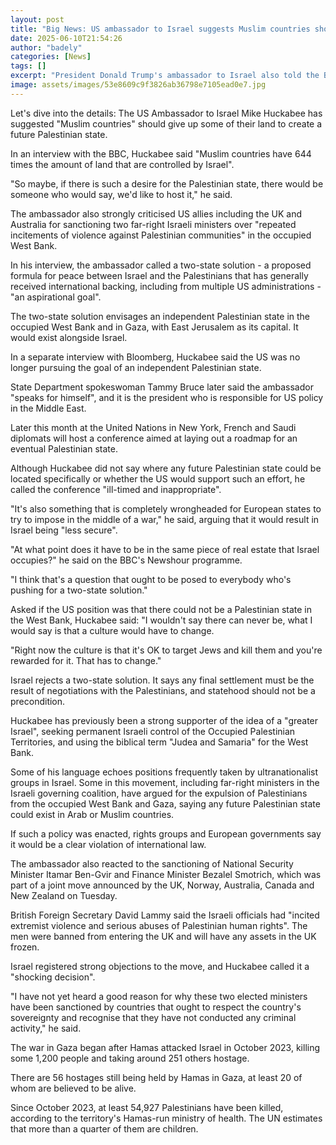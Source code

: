 ```yaml
---
layout: post
title: "Big News: US ambassador to Israel suggests Muslim countries should give up land for Palestinian state"
date: 2025-06-10T21:54:26
author: "badely"
categories: [News]
tags: []
excerpt: "President Donald Trump's ambassador to Israel also told the BBC a two-state solution was 'an aspirational goal'."
image: assets/images/53e8609c9f3826ab36798e7105ead0e7.jpg
---
```


Let's dive into the details: The US Ambassador to Israel Mike Huckabee has suggested "Muslim countries" should give up some of their land to create a future Palestinian state.

In an interview with the BBC, Huckabee said "Muslim countries have 644 times the amount of land that are controlled by Israel".

"So maybe, if there is such a desire for the Palestinian state, there would be someone who would say, we'd like to host it," he said.

The ambassador also strongly criticised US allies including the UK and Australia for sanctioning two far-right Israeli ministers over "repeated incitements of violence against Palestinian communities" in the occupied West Bank.

In his interview, the ambassador called a two-state solution - a proposed formula for peace between Israel and the Palestinians that has generally received international backing, including from multiple US administrations - "an aspirational goal". 

The two-state solution envisages an independent Palestinian state in the occupied West Bank and in Gaza, with East Jerusalem as its capital. It would exist alongside Israel.

In a separate interview with Bloomberg, Huckabee said the US was no longer pursuing the goal of an independent Palestinian state.

State Department spokeswoman Tammy Bruce later said the ambassador "speaks for himself", and it is the president who is responsible for US policy in the Middle East.

Later this month at the United Nations in New York, French and Saudi diplomats will host a conference aimed at laying out a roadmap for an eventual Palestinian state.

Although Huckabee did not say where any future Palestinian state could be located specifically or whether the US would support such an effort, he called the conference "ill-timed and inappropriate".

"It's also something that is completely wrongheaded for European states to try to impose in the middle of a war," he said, arguing that it would result in Israel being "less secure".

"At what point does it have to be in the same piece of real estate that Israel occupies?" he said on the BBC's Newshour programme. 

"I think that's a question that ought to be posed to everybody who's pushing for a two-state solution."

Asked if the US position was that there could not be a Palestinian state in the West Bank, Huckabee said: "I wouldn't say there can never be, what I would say is that a culture would have to change.

"Right now the culture is that it's OK to target Jews and kill them and you're rewarded for it. That has to change."

Israel rejects a two-state solution. It says any final settlement must be the result of negotiations with the Palestinians, and statehood should not be a precondition.

Huckabee has previously been a strong supporter of the idea of a "greater Israel", seeking permanent Israeli control of the Occupied Palestinian Territories, and using the biblical term "Judea and Samaria" for the West Bank.

Some of his language echoes positions frequently taken by ultranationalist groups in Israel. Some in this movement, including far-right ministers in the Israeli governing coalition, have argued for the expulsion of Palestinians from the occupied West Bank and Gaza, saying any future Palestinian state could exist in Arab or Muslim countries. 

If such a policy was enacted, rights groups and European governments say it would be a clear violation of international law.

The ambassador also reacted to the sanctioning of National Security Minister Itamar Ben-Gvir and Finance Minister Bezalel Smotrich, which was part of a joint move announced by the UK, Norway, Australia, Canada and New Zealand on Tuesday.

British Foreign Secretary David Lammy said the Israeli officials had "incited extremist violence and serious abuses of Palestinian human rights". The men were banned from entering the UK and will have any assets in the UK frozen.

Israel registered strong objections to the move, and Huckabee called it a "shocking decision".

"I have not yet heard a good reason for why these two elected ministers have been sanctioned by countries that ought to respect the country's sovereignty and recognise that they have not conducted any criminal activity," he said.

The war in Gaza began after Hamas attacked Israel in October 2023, killing some 1,200 people and taking around 251 others hostage.

There are 56 hostages still being held by Hamas in Gaza, at least 20 of whom are believed to be alive.

Since October 2023, at least 54,927 Palestinians have been killed, according to the territory's Hamas-run ministry of health. The UN estimates that more than a quarter of them are children.

